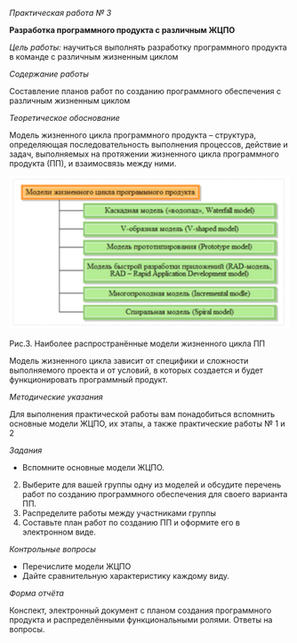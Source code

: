 ﻿*Практическая работа № 3*

**Разработка программного продукта с различным ЖЦПО**

*Цель работы:* научиться выполнять разработку программного продукта в команде с различным жизненным циклом

*Содержание работы*

Составление планов работ по созданию программного обеспечения с различным жизненным циклом

*Теоретическое обоснование*

Модель жизненного цикла программного продукта – структура, определяющая последовательность выполнения процессов, действие и задач, выполняемых на протяжении жизненного цикла программного продукта (ПП), и взаимосвязь между ними.

![3](Aspose.Words.cc7ef10f-c9a0-4cc4-b13b-8a713d67b6a2.001.png)

Рис.3. Наиболее распространённые модели жизненного цикла ПП

Модель жизненного цикла зависит от специфики и сложности выполняемого проекта и от условий, в которых создается и будет функционировать программный продукт.

*Методические указания*

Для выполнения практической работы вам понадобиться вспомнить основные модели ЖЦПО, их этапы, а также практические работы № 1 и 2

*Задания*

- Вспомните основные модели ЖЦПО.
2. Выберите для вашей группы одну из моделей и обсудите перечень работ по созданию программного обеспечения для своего варианта ПП.
2. Распределите работы между участниками группы
2. Составьте план работ по созданию ПП и оформите его в электронном виде.

*Контрольные вопросы*

- Перечислите модели ЖЦПО
- Дайте сравнительную характеристику каждому виду.

*Форма отчёта*

Конспект, электронный документ с планом создания программного продукта и распределёнными функциональными ролями. Ответы на вопросы.

